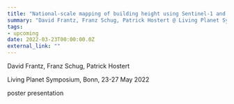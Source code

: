 ```yaml
---
title: "National-scale mapping of building height using Sentinel-1 and Sentinel-2 time series"
summary: "David Frantz, Franz Schug, Patrick Hostert @ Living Planet Symposium, Bonn, 23-27 May 2022"
tags:
- upcoming
date: 2022-03-23T00:00:00.0Z
external_link: ""
---
```


David Frantz, Franz Schug, Patrick Hostert

Living Planet Symposium, Bonn, 23-27 May 2022

poster presentation
